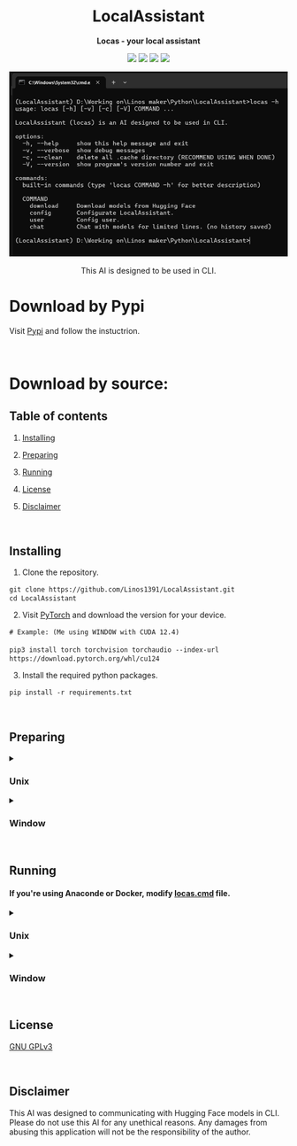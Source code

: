<div align="center">

# LocalAssistant

**Locas - your local assistant**

[![][latest-release-shield]][latest-release-url]
[![][latest-commit-shield]][latest-commit-url]
[![][pypi-shield]][pypi-url]
[![][python-shield]][python-url]

[latest-release-shield]: https://badgen.net/github/release/Linos1391/LocalAssistant/development?icon=github
[latest-release-url]: https://github.com/Linos1391/LocalAssistant/releases/latest
[latest-commit-shield]: https://badgen.net/github/last-commit/Linos1391/LocalAssistant/main?icon=github
[latest-commit-url]: https://github.com/Linos1391/LocalAssistant/commits/main
[pypi-shield]: https://img.shields.io/badge/pypi-LocalAssistant-blue
[pypi-url]: https://pypi.org/project/LocalAssistant/
[python-shield]: https://img.shields.io/badge/python-3.10+-yellow
[python-url]: https://www.python.org/downloads/

![LocalAssistant](asset/LocalAssistant.png)

This AI is designed to be used in CLI.

</div>

# Download by Pypi

Visit [Pypi](https://pypi.org/project/LocalAssistant) and follow the instuctrion.

<br>

# Download by source:

## Table of contents

1. [Installing](#installing)

2. [Preparing](#preparing)

3. [Running](#running)

4. [License](#license)

5. [Disclaimer](#disclaimer)

<br>

## Installing

1. Clone the repository.

```
git clone https://github.com/Linos1391/LocalAssistant.git
cd LocalAssistant
```

2. Visit [PyTorch](https://pytorch.org/get-started/locally/) and download the version for your device.

```
# Example: (Me using WINDOW with CUDA 12.4)

pip3 install torch torchvision torchaudio --index-url https://download.pytorch.org/whl/cu124
```

3. Install the required python packages.

```
pip install -r requirements.txt
```

<br>

## Preparing 

<details>
  <summary><h3>Unix</h3></summary>
  <p>
    Go to your `LocalAssistant` directory (Where `requirements.txt` is stored). 

    ```
    cd ...
    ```

    Then thing goes:

    ```
    chmod a+x locas.cmd
    echo 'export LocalAssistant=$PWD
    export PATH=$LocalAssistant:$PATH' >> ~/.bash_profile
    source ~/.bash_profile
    ```

    <br>

    Before doing anything, we should download a model first.

    ```
    locas.cmd download -n Qwen Qwen/Qwen2.5-1.5B-Instruct 3
    ```

    **Notice:** Due to using .cmd, Unix user have to type 'locas.cmd' instead of 'locas'.
  </p>
</details>

<details>
  <summary><h3>Window</h3></summary>
  <p>
    Open your Powershell. Go to your `LocalAssistant` directory (Where `requirements.txt` is stored). 

    ```
    cd ...
    ```

    Then thing goes:

    ```
    $new_entry = $PWD

    $old_path = [Environment]::GetEnvironmentVariable('path', 'user');
    $new_path = $old_path + ';' + $new_entry
    [Environment]::SetEnvironmentVariable('path', $new_path,'User');
    ```

    Then close your Powershell.

    <br>

    Before doing anything, we should download a model first.

    ```
    locas download -n Qwen Qwen/Qwen2.5-1.5B-Instruct 3
    ```
  </p>
</details>

<br>

## Running

#### If you're using Anaconde or Docker, modify [locas.cmd](locas.cmd) file.

<details>
  <summary><h3>Unix</h3></summary>
  <p>
    **Notice:** Due to using .cmd, Unix user have to type 'locas.cmd' instead of 'locas'.

    ```
    locas.cmd ...
    ```

    Use `locas.cmd -h` for more.
  </p>
</details>

<details>
  <summary><h3>Window</h3></summary>
  <p>
    
    ```
    locas ...
    ```

    Use `locas -h` for more.
  </p>
</details>

<br>

## License

[GNU GPLv3](LICENSE)

<br>

## Disclaimer

This AI was designed to communicating with Hugging Face models in CLI. Please do not use this AI for any unethical reasons. Any damages from abusing this application will not be the responsibility of the author.

